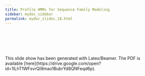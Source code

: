 ```yaml
---
title: Profile HMMs for Sequence Family Modeling 
sidebar: mydoc_sidebar
permalink: mydoc_slides_18.html 
---
```


<br>
<br>
<br>
<br>
<br>
This slide show has been generated with Latex/Beamer. The PDF is available [here](https://drive.google.com/open?id=1lLhT1WFsvrQl9mao1BubrYd8QNFeqd6p).

